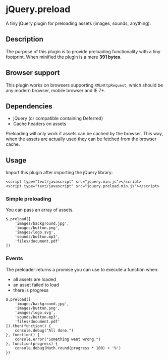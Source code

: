 # jQuery.preload

A tiny jQuery plugin for preloading assets (images, sounds, anything).

## Description

The purpose of this plugin is to provide preloading functionality with a tiny footprint.
When minified the plugin is a mere **391 bytes**.

## Browser support

This plugin works on browsers supporting `XMLHttpRequest`, which should be any modern browser, mobile browser and IE 7+.

## Dependencies

* jQuery (or compatible containing Deferred)
* Cache headers on assets

Preloading will only work if assets can be cached by the browser. This way, when the assets are actually used they can be fetched from the browser cache.

## Usage

Import this plugin after importing the jQuery library:

```
<script type="text/javascript" src="jquery.min.js"></script>
<script type="text/javascript" src="jquery.preload.min.js"></script>
```

### Simple preloading

You can pass an array of assets.

```
$.preload([
	'images/background.jpg',
	'images/button.png',
	'images/logo.svg',
	'sounds/button.mp3',
	'files/document.pdf'
])
```

### Events

The preloader returns a promise you can use to execute a function when:

* all assets are loaded
* an asset failed to load
* there is progress

```
$.preload([
	'images/background.jpg',
	'images/button.png',
	'images/logo.svg',
	'sounds/button.mp3',
	'files/document.pdf'
]).then(function() {
	console.debug("All done.")
}, function() {
	console.error("Something went wrong.")
}, function(progress) {
	console.debug(Math.round(progress * 100) + '%')
})
```

